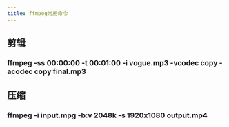 ```yaml
---
title: ffmpeg常用命令
---
```


## 剪辑
### ffmpeg -ss 00:00:00 -t 00:01:00 -i vogue.mp3 -vcodec copy -acodec copy final.mp3
## 压缩
### ffmpeg -i input.mpg -b:v 2048k -s 1920x1080 output.mp4
